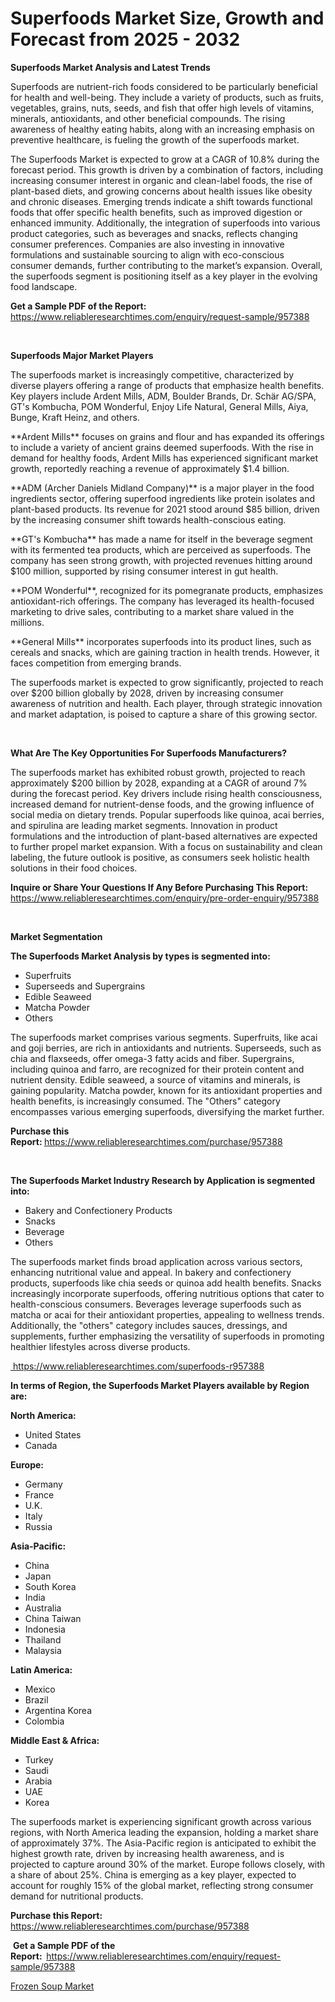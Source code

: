 <p><h1>Superfoods Market Size, Growth and Forecast from 2025 - 2032</h1></p><p><strong>Superfoods Market Analysis and Latest Trends</strong></p>
<p><p>Superfoods are nutrient-rich foods considered to be particularly beneficial for health and well-being. They include a variety of products, such as fruits, vegetables, grains, nuts, seeds, and fish that offer high levels of vitamins, minerals, antioxidants, and other beneficial compounds. The rising awareness of healthy eating habits, along with an increasing emphasis on preventive healthcare, is fueling the growth of the superfoods market. </p><p>The Superfoods Market is expected to grow at a CAGR of 10.8% during the forecast period. This growth is driven by a combination of factors, including increasing consumer interest in organic and clean-label foods, the rise of plant-based diets, and growing concerns about health issues like obesity and chronic diseases. Emerging trends indicate a shift towards functional foods that offer specific health benefits, such as improved digestion or enhanced immunity. Additionally, the integration of superfoods into various product categories, such as beverages and snacks, reflects changing consumer preferences. Companies are also investing in innovative formulations and sustainable sourcing to align with eco-conscious consumer demands, further contributing to the market’s expansion. Overall, the superfoods segment is positioning itself as a key player in the evolving food landscape.</p></p>
<p><strong>Get a Sample PDF of the Report:&nbsp;</strong> <a href="https://www.reliableresearchtimes.com/enquiry/request-sample/957388?utm_campaign=2240&utm_medium=2&utm_source=Github&utm_content=ia&utm_term=14022025&utm_id=superfoods">https://www.reliableresearchtimes.com/enquiry/request-sample/957388</a></p>
<p>&nbsp;</p>
<p><strong>Superfoods Major Market Players</strong></p>
<p><p>The superfoods market is increasingly competitive, characterized by diverse players offering a range of products that emphasize health benefits. Key players include Ardent Mills, ADM, Boulder Brands, Dr. Schär AG/SPA, GT's Kombucha, POM Wonderful, Enjoy Life Natural, General Mills, Aiya, Bunge, Kraft Heinz, and others.</p><p>**Ardent Mills** focuses on grains and flour and has expanded its offerings to include a variety of ancient grains deemed superfoods. With the rise in demand for healthy foods, Ardent Mills has experienced significant market growth, reportedly reaching a revenue of approximately $1.4 billion.</p><p>**ADM (Archer Daniels Midland Company)** is a major player in the food ingredients sector, offering superfood ingredients like protein isolates and plant-based products. Its revenue for 2021 stood around $85 billion, driven by the increasing consumer shift towards health-conscious eating.</p><p>**GT's Kombucha** has made a name for itself in the beverage segment with its fermented tea products, which are perceived as superfoods. The company has seen strong growth, with projected revenues hitting around $100 million, supported by rising consumer interest in gut health.</p><p>**POM Wonderful**, recognized for its pomegranate products, emphasizes antioxidant-rich offerings. The company has leveraged its health-focused marketing to drive sales, contributing to a market share valued in the millions. </p><p>**General Mills** incorporates superfoods into its product lines, such as cereals and snacks, which are gaining traction in health trends. However, it faces competition from emerging brands.</p><p>The superfoods market is expected to grow significantly, projected to reach over $200 billion globally by 2028, driven by increasing consumer awareness of nutrition and health. Each player, through strategic innovation and market adaptation, is poised to capture a share of this growing sector.</p></p>
<p>&nbsp;</p>
<p><strong>What Are The Key Opportunities For Superfoods Manufacturers?</strong></p>
<p><p>The superfoods market has exhibited robust growth, projected to reach approximately $200 billion by 2028, expanding at a CAGR of around 7% during the forecast period. Key drivers include rising health consciousness, increased demand for nutrient-dense foods, and the growing influence of social media on dietary trends. Popular superfoods like quinoa, acai berries, and spirulina are leading market segments. Innovation in product formulations and the introduction of plant-based alternatives are expected to further propel market expansion. With a focus on sustainability and clean labeling, the future outlook is positive, as consumers seek holistic health solutions in their food choices.</p></p>
<p><strong>Inquire or Share Your Questions If Any Before Purchasing This Report:</strong> <a href="https://www.reliableresearchtimes.com/enquiry/pre-order-enquiry/957388?utm_campaign=2240&utm_medium=2&utm_source=Github&utm_content=ia&utm_term=14022025&utm_id=superfoods">https://www.reliableresearchtimes.com/enquiry/pre-order-enquiry/957388</a></p>
<p>&nbsp;</p>
<p><strong>Market Segmentation</strong></p>
<p><strong>The Superfoods Market Analysis by types is segmented into:</strong></p>
<p><ul><li>Superfruits</li><li>Superseeds and Supergrains</li><li>Edible Seaweed</li><li>Matcha Powder</li><li>Others</li></ul></p>
<p><p>The superfoods market comprises various segments. Superfruits, like acai and goji berries, are rich in antioxidants and nutrients. Superseeds, such as chia and flaxseeds, offer omega-3 fatty acids and fiber. Supergrains, including quinoa and farro, are recognized for their protein content and nutrient density. Edible seaweed, a source of vitamins and minerals, is gaining popularity. Matcha powder, known for its antioxidant properties and health benefits, is increasingly consumed. The "Others" category encompasses various emerging superfoods, diversifying the market further.</p></p>
<p><strong>Purchase this Report:&nbsp;</strong><a href="https://www.reliableresearchtimes.com/purchase/957388?utm_campaign=2240&utm_medium=2&utm_source=Github&utm_content=ia&utm_term=14022025&utm_id=superfoods">https://www.reliableresearchtimes.com/purchase/957388</a></p>
<p>&nbsp;</p>
<p><strong>The Superfoods Market Industry Research by Application is segmented into:</strong></p>
<p><ul><li>Bakery and Confectionery Products</li><li>Snacks</li><li>Beverage</li><li>Others</li></ul></p>
<p><p>The superfoods market finds broad application across various sectors, enhancing nutritional value and appeal. In bakery and confectionery products, superfoods like chia seeds or quinoa add health benefits. Snacks increasingly incorporate superfoods, offering nutritious options that cater to health-conscious consumers. Beverages leverage superfoods such as matcha or acai for their antioxidant properties, appealing to wellness trends. Additionally, the "others" category includes sauces, dressings, and supplements, further emphasizing the versatility of superfoods in promoting healthier lifestyles across diverse products.</p></p>
<p><a href="https://www.reliableresearchtimes.com/superfoods-r957388?utm_campaign=2240&utm_medium=2&utm_source=Github&utm_content=ia&utm_term=14022025&utm_id=superfoods">&nbsp;https://www.reliableresearchtimes.com/superfoods-r957388</a></p>
<p><strong>In terms of Region, the Superfoods Market Players available by Region are:</strong></p>
<p>
    <p> <strong> North America: </strong>
        <ul>
            <li>United States</li>
            <li>Canada</li>
        </ul>
        </p> 
    <p> <strong> Europe: </strong>
        <ul>
            <li>Germany</li>
            <li>France</li>
            <li>U.K.</li>
            <li>Italy</li>
            <li>Russia</li>
        </ul>
        </p> 
    <p> <strong> Asia-Pacific: </strong>
        <ul>
            <li>China</li>
            <li>Japan</li>
            <li>South Korea</li>
            <li>India</li>
            <li>Australia</li>
            <li>China Taiwan</li>
            <li>Indonesia</li>
            <li>Thailand</li>
            <li>Malaysia</li>
        </ul>
        </p> 
    <p> <strong> Latin America: </strong>
        <ul>
            <li>Mexico</li>
            <li>Brazil</li>
            <li>Argentina Korea</li>
            <li>Colombia</li>
        </ul>
        </p> 
    <p> <strong> Middle East & Africa: </strong>
        <ul>
            <li>Turkey</li>
            <li>Saudi</li>
            <li>Arabia</li>
            <li>UAE</li>
            <li>Korea</li>
        </ul>
    </p>
    </p>
<p><p>The superfoods market is experiencing significant growth across various regions, with North America leading the expansion, holding a market share of approximately 37%. The Asia-Pacific region is anticipated to exhibit the highest growth rate, driven by increasing health awareness, and is projected to capture around 30% of the market. Europe follows closely, with a share of about 25%. China is emerging as a key player, expected to account for roughly 15% of the global market, reflecting strong consumer demand for nutritional products.</p></p>
<p><strong>Purchase this Report: </strong><a href="https://www.reliableresearchtimes.com/purchase/957388?utm_campaign=2240&utm_medium=2&utm_source=Github&utm_content=ia&utm_term=14022025&utm_id=superfoods">https://www.reliableresearchtimes.com/purchase/957388</a></p>
<p>&nbsp;<strong>Get a Sample PDF of the Report:&nbsp;&nbsp;</strong><a href="https://www.reliableresearchtimes.com/enquiry/request-sample/957388?utm_campaign=2240&utm_medium=2&utm_source=Github&utm_content=ia&utm_term=14022025&utm_id=superfoods">https://www.reliableresearchtimes.com/enquiry/request-sample/957388</a></p>
<p><strong></strong></p>
<p><p><a href="https://github.com/stillsfloria19981/Market-Research-Report-List-1/blob/main/frozen-soup-market.md?utm_campaign=2240&utm_medium=2&utm_source=Github&utm_content=ia&utm_term=14022025&utm_id=superfoods">Frozen Soup Market</a></p></p>